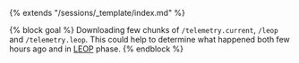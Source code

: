 {% extends "/sessions/_template/index.md" %}

{% block goal %}
Downloading few chunks of `/telemetry.current`, `/leop` and `/telemetry.leop`. This could help to determine what happened both few hours ago and in [LEOP](/mission_plan/leop/index.md) phase.
{% endblock %}
